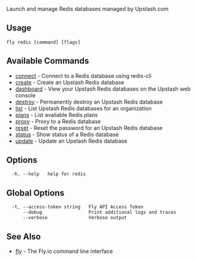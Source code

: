 Launch and manage Redis databases managed by Upstash.com

## Usage
~~~
fly redis [command] [flags]
~~~

## Available Commands
* [connect](/docs/flyctl/fly-redis-connect/)	 - Connect to a Redis database using redis-cli
* [create](/docs/flyctl/fly-redis-create/)	 - Create an Upstash Redis database
* [dashboard](/docs/flyctl/fly-redis-dashboard/)	 - View your Upstash Redis databases on the Upstash web console
* [destroy](/docs/flyctl/fly-redis-destroy/)	 - Permanently destroy an Upstash Redis database
* [list](/docs/flyctl/fly-redis-list/)	 - List Upstash Redis databases for an organization
* [plans](/docs/flyctl/fly-redis-plans/)	 - List available Redis plans
* [proxy](/docs/flyctl/fly-redis-proxy/)	 - Proxy to a Redis database
* [reset](/docs/flyctl/fly-redis-reset/)	 - Reset the password for an Upstash Redis database
* [status](/docs/flyctl/fly-redis-status/)	 - Show status of a Redis database
* [update](/docs/flyctl/fly-redis-update/)	 - Update an Upstash Redis database

## Options

~~~
  -h, --help   help for redis
~~~

## Global Options

~~~
  -t, --access-token string   Fly API Access Token
      --debug                 Print additional logs and traces
      --verbose               Verbose output
~~~

## See Also

* [fly](/docs/flyctl/fly/)	 - The Fly.io command line interface

